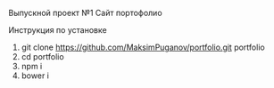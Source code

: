 Выпускной проект №1
Сайт портофолио

Инструкция по установке

1. git clone https://github.com/MaksimPuganov/portfolio.git portfolio
2. cd portfolio
3. npm i
4. bower i